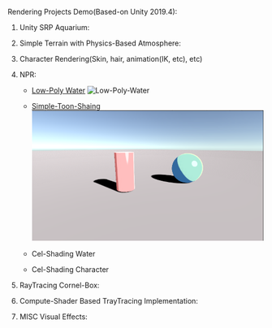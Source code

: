 Rendering Projects Demo(Based-on Unity 2019.4):
1. Unity SRP Aquarium:
2. Simple Terrain with Physics-Based Atmosphere:
3. Character Rendering(Skin, hair, animation(IK, etc), etc)
4. NPR:

    - [Low-Poly Water](https://github.com/c0r1y-6a0/Water)
    ![Low-Poly-Water](https://github.com/c0r1y-6a0/RenderingProjects/blob/main/Imgs/crab.gif?raw=true)

    - [Simple-Toon-Shaing](https://github.com/c0r1y-6a0/toon-shading)
    ![Simple-Toon](https://github.com/c0r1y-6a0/RenderingProjects/blob/main/Imgs/simple-toon.png?raw=true)

    - Cel-Shading Water
    - Cel-Shading Character
5. RayTracing Cornel-Box:
6. Compute-Shader Based TrayTracing Implementation:
7. MISC Visual Effects: